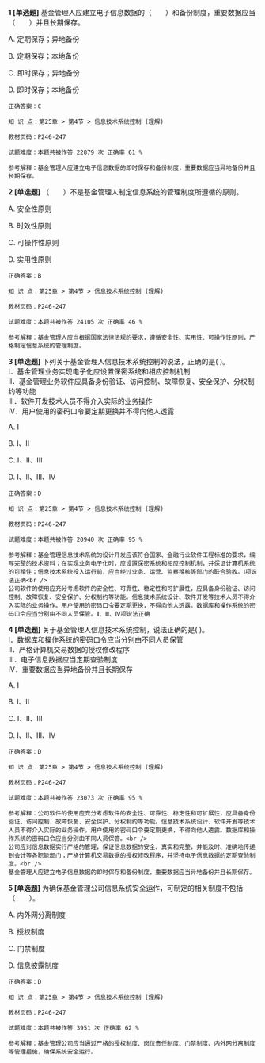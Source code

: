 **1 [单选题]** 基金管理人应建立电子信息数据的（&emsp;&emsp;）和备份制度，重要数据应当（&emsp;&emsp;）并且长期保存。 

A. 定期保存；异地备份

B. 定期保存；本地备份

C. 即时保存；异地备份

D. 即时保存；本地备份

```
正确答案：C

知 识 点：第25章 > 第4节 > 信息技术系统控制 (理解)

教材页码：P246-247

试题难度：本题共被作答 22879 次 正确率 61 %

参考解释：基金管理人应建立电子信息数据的即时保存和备份制度，重要数据应当异地备份并且长期保存。
```


**2 [单选题]** （&emsp;&emsp;）不是基金管理人制定信息系统的管理制度所遵循的原则。

A. 安全性原则

B. 时效性原则

C. 可操作性原则

D. 实用性原则

```
正确答案：B

知 识 点：第25章 > 第4节 > 信息技术系统控制 (理解)

教材页码：P246-247

试题难度：本题共被作答 24105 次 正确率 46 %

参考解释：基金管理人应当根据国家法律法规的要求，遵循安全性、实用性、可操作性原则，严格制定信息系统的管理制度。
```


**3 [单选题]** 下列关于基金管理人信息技术系统控制的说法，正确的是(        )。<br />
Ⅰ．基金管理业务实现电子化应设置保密系统和相应控制机制<br />
Ⅱ．基金管理业务软件应具备身份验证、访问控制、故障恢复、安全保护、分权制约等功能<br />
Ⅲ．软件开发技术人员不得介入实际的业务操作<br />
Ⅳ．用户使用的密码口令要定期更换并不得向他人透露

A. Ⅰ

B. Ⅰ、Ⅱ

C. Ⅰ、Ⅱ、Ⅲ

D. Ⅰ、Ⅱ、Ⅲ、Ⅳ

```
正确答案：D

知 识 点：第25章 > 第4节 > 信息技术系统控制 (理解)

教材页码：P246-247

试题难度：本题共被作答 20940 次 正确率 95 %

参考解释：基金管理信息技术系统的设计开发应该符合国家、金融行业软件工程标准的要求，编写完整的技术资料；在实现业务电子化时，应设置保密系统和相应控制机制，并保证计算机系统的可稽性；信息技术系统投入运行前，应当经过业务、运营、监察稽核等部门的联合验收。Ⅰ项说法正确<br />
公司软件的使用应充分考虑软件的安全性、可靠性、稳定性和可扩展性，应具备身份验证、访问控制、故障恢复、安全保护、分权制约等功能。信息技术系统设计、软件开发等技术人员不得介入实际的业务操作。用户使用的密码口令要定期更换，不得向他人透露。数据库和操作系统的密码口令应当分别由不同人员保管。Ⅱ、Ⅲ、Ⅳ项说法正确
```


**4 [单选题]** 关于基金管理人信息技术系统控制，说法正确的是(        )。<br />
Ⅰ．数据库和操作系统的密码口令应当分别由不同人员保管<br />
Ⅱ．严格计算机交易数据的授权修改程序<br />
Ⅲ．电子信息数据应当定期查验制度<br />
Ⅳ．重要数据应当异地备份并且长期保存

A. Ⅰ

B. Ⅰ、Ⅱ

C. Ⅰ、Ⅱ、Ⅲ

D. Ⅰ、Ⅱ、Ⅲ、Ⅳ

```
正确答案：D

知 识 点：第25章 > 第4节 > 信息技术系统控制 (理解)

教材页码：P246-247

试题难度：本题共被作答 23073 次 正确率 95 %

参考解释：公司软件的使用应充分考虑软件的安全性、可靠性、稳定性和可扩展性，应具备身份验证、访问控制、故障恢复、安全保护、分权制约等功能。信息技术系统设计、软件开发等技术人员不得介入实际的业务操作。用户使用的密码口令要定期更换，不得向他人透露。数据库和操作系统的密码口令应当分别由不同人员保管。<br />
公司应对信息数据实行严格的管理，保证信息数据的安全、真实和完整，并能及时、准确地传递到会计等各职能部门；严格计算机交易数据的授权修改程序，并坚持电子信息数据的定期查验制度。<br />
基金管理人应建立电子信息数据的即时保存和备份制度，重要数据应当异地备份并且长期保存。
```


**5 [单选题]** 为确保基金管理公司信息系统安全运作，可制定的相关制度不包括（&emsp;&emsp;）。 

A. 内外网分离制度

B. 授权制度

C. 门禁制度

D. 信息披露制度

```
正确答案：D

知 识 点：第25章 > 第4节 > 信息技术系统控制 (理解)

教材页码：P246-247

试题难度：本题共被作答 3951 次 正确率 62 %

参考解释：基金管理公司应当通过严格的授权制度、岗位责任制度、门禁制度、内外网分离制度等管理措施，确保系统安全运行。
```

